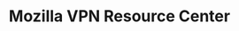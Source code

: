 ---
title: Mozilla VPN Resource Center
description: What’s the deal with Virtual Private Networks? Discover how they work, why they’re important and what using a VPN can do for you.
url: https://www.mozilla.org/en-US/products/vpn/resource-center/
image:
    # url: '/assets/images/cafe.png'
    # alt: 'Cafe'
tags: ['vpn']
pubDate: 2023-11-08
draft: false
---